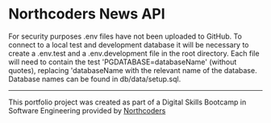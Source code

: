 # Northcoders News API

For security purposes .env files have not been uploaded to GitHub. To connect to a local test and development database it will be necessary to create a .env.test and a .env.development file in the root directory. Each file will need to contain the test 'PGDATABASE=databaseName' (without quotes), replacing 'databaseName with the relevant name of the database. Database names can be found in db/data/setup.sql.

--- 

This portfolio project was created as part of a Digital Skills Bootcamp in Software Engineering provided by [Northcoders](https://northcoders.com/)
